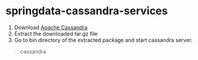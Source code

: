 # springdata-cassandra-services


1. Download [Apache Cassandra](https://cassandra.apache.org/_/download.html)
2. Extract the downloaded tar.gz file
3. Go to bin directory of the extracted package and start cassandra server.
> cassandra
